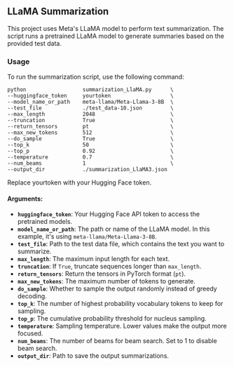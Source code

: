 ## LLaMA Summarization

This project uses Meta's LLaMA model to perform text summarization. The script runs a pretrained LLaMA model to generate summaries based on the provided test data.

### Usage

To run the summarization script, use the following command:
```
python                  summarization_LlaMA.py      \
--huggingface_token     yourtoken                   \
--model_name_or_path    meta-llama/Meta-Llama-3-8B  \
--test_file             ./test_data-10.json         \
--max_length            2048                        \
--truncation            True                        \
--return_tensors        pt                          \
--max_new_tokens        512                         \
--do_sample             True                        \
--top_k                 50                          \
--top_p                 0.92                        \
--temperature           0.7                         \
--num_beams             1                           \
--output_dir            ./summarization_LlaMA3.json
```
Replace yourtoken with your Hugging Face token.

#### Arguments:

- **`huggingface_token`**: Your Hugging Face API token to access the pretrained models.
- **`model_name_or_path`**: The path or name of the LLaMA model. In this example, it's using `meta-llama/Meta-Llama-3-8B`.
- **`test_file`**: Path to the test data file, which contains the text you want to summarize.
- **`max_length`**: The maximum input length for each text.
- **`truncation`**: If `True`, truncate sequences longer than `max_length`.
- **`return_tensors`**: Return the tensors in PyTorch format (`pt`).
- **`max_new_tokens`**: The maximum number of tokens to generate.
- **`do_sample`**: Whether to sample the output randomly instead of greedy decoding.
- **`top_k`**: The number of highest probability vocabulary tokens to keep for sampling.
- **`top_p`**: The cumulative probability threshold for nucleus sampling.
- **`temperature`**: Sampling temperature. Lower values make the output more focused.
- **`num_beams`**: The number of beams for beam search. Set to 1 to disable beam search.
- **`output_dir`**: Path to save the output summarizations.